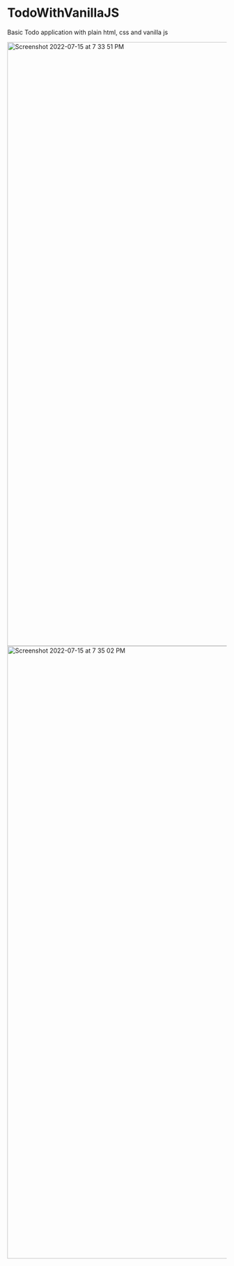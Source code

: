 # TodoWithVanillaJS
Basic Todo application with plain html, css and vanilla js


<img width="1383" alt="Screenshot 2022-07-15 at 7 33 51 PM" src="https://user-images.githubusercontent.com/35842967/179239235-688a681f-a58f-4e3c-a137-6c8f09f81c3c.png">
<img width="1403" alt="Screenshot 2022-07-15 at 7 35 02 PM" src="https://user-images.githubusercontent.com/35842967/179239464-6a1329c1-4481-40b5-9354-b101b1624694.png">
